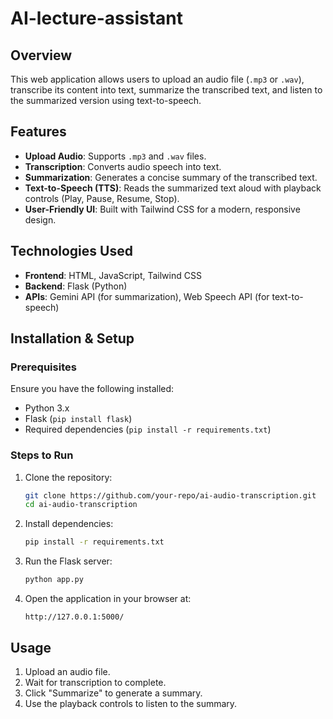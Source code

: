 # AI-lecture-assistant
## Overview
This web application allows users to upload an audio file (`.mp3` or `.wav`), transcribe its content into text, summarize the transcribed text, and listen to the summarized version using text-to-speech.

## Features
- **Upload Audio**: Supports `.mp3` and `.wav` files.
- **Transcription**: Converts audio speech into text.
- **Summarization**: Generates a concise summary of the transcribed text.
- **Text-to-Speech (TTS)**: Reads the summarized text aloud with playback controls (Play, Pause, Resume, Stop).
- **User-Friendly UI**: Built with Tailwind CSS for a modern, responsive design.

## Technologies Used
- **Frontend**: HTML, JavaScript, Tailwind CSS
- **Backend**: Flask (Python)
- **APIs**: Gemini API (for summarization), Web Speech API (for text-to-speech)

## Installation & Setup
### Prerequisites
Ensure you have the following installed:
- Python 3.x
- Flask (`pip install flask`)
- Required dependencies (`pip install -r requirements.txt`)

### Steps to Run
1. Clone the repository:
   ```bash
   git clone https://github.com/your-repo/ai-audio-transcription.git
   cd ai-audio-transcription
   ```
2. Install dependencies:
   ```bash
   pip install -r requirements.txt
   ```
3. Run the Flask server:
   ```bash
   python app.py
   ```
4. Open the application in your browser at:
   ```
   http://127.0.0.1:5000/
   ```

## Usage
1. Upload an audio file.
2. Wait for transcription to complete.
3. Click "Summarize" to generate a summary.
4. Use the playback controls to listen to the summary.
